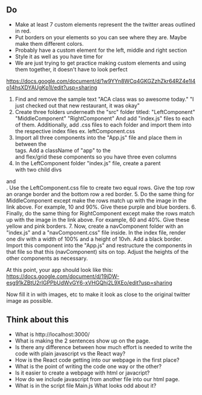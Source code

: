 
## Do
* Make at least 7 custom elements represent the the twitter areas outlined in red.
* Put borders on your elements so you can see where they are. Maybe make them different colors.
* Probably have a custom element for the left, middle and right section
* Style it as well as you have time for
* We are just trying to get practice making custom elements and using them together, it doesn't have to look perfect

https://docs.google.com/document/d/1w9YYn8WCq4GKGZzhZkr64RZ4e1I4o14hsXDYAUgKp1I/edit?usp=sharing

1. Find and remove the sample text
  "ACA class was so awesome today."
  "I just checked out that new restaurant, it was okay"
2. Create three folders underneath the "src" folder titled:
  "LeftComponent"
  "MiddleComponent"
  "RightComponent"
  And add "index.js" files to each of them. 
  Additionally, add <component-name>.css files to each folder and import them into the respective index files
  ex. leftComponent.css
3. Import all three components into the "App.js" file and place them in between the <div> tags. Add a className
  of "app" to the <div> and flex/grid these components so you have three even columns
4. In the LeftComponent folder "index.js" file, create a parent <div className="left"> with two child divs
  <div className="left-top"> and <div className="left-bottom">. Use the LeftComponent.css file to create 
  two equal rows. Give the top row an orange border and the bottom row a red border. 
5. Do the same thing for MiddleComponent except make the rows match up with the image in the link above.
  For example, 10 and 90%. Give these purple and blue borders.
6. Finally, do the same thing for RightComponent except make the rows match up with the image in the link above.
  For example, 60 and 40%. Give these yellow and pink borders.
7. Now, create a navComponent folder with an "index.js" and a "navComponent.css" file inside. In the index file,
  render one div with a width of 100% and a height of 10vh. Add a black border. Import this component into the "App.js" and restructure 
  the components in that file so that this (navComponent) sits on top. Adjust the heights of the other components as 
  necessary.

At this point, your app should look like this:
https://docs.google.com/document/d/19jDW-esg91kZBtU2rIGPPbUdWvGY6-xVHGQhj2L9XEo/edit?usp=sharing

Now fill it in with images, etc to make it look as close to the original twitter image as possible. 

## Think about this
* What is http://localhost:3000/
* What is making the 2 sentences show up on the page.
* Is there any difference between how much effort is needed to write the code with plain javascript vs the React way?
* How is the React code getting into our webpage in the first place?
* What is the point of writing the code one way or the other?
* Is it easier to create a webpage with html or javacript?
* How do we include javascript from another file into our html page.
* What is in the script file Main.js What looks odd about it?
